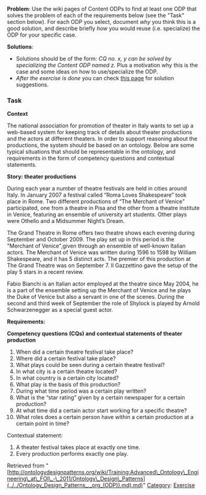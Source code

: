 __Problem__:
Use the wiki pages of Content ODPs to find at least one ODP that solves the problem of each of the requirements below (see the "Task" section below). For each ODP you select, document _why_ you think this is a good solution, and describe briefly _how_ you would reuse (i.e. specialize) the ODP for your specific case.




__Solutions__:



* Solutions should be of the form: _CQ no. x, y can be solved by specializing the Content ODP named z._ Plus a motivation why this is the case and some ideas on how to use/specialize the ODP.
* _After the exercise is done_ you can check  [this page](../../Training/Advanced_Ontology_Engineering_at_FOI_-_2011/Ontology_Design_Patterns/Solution_Ideas "Training:Advanced Ontology Engineering at FOI - 2011/Ontology Design Patterns/Solution Ideas") for solution suggestions.


###  Task


__Context__


The national association for promotion of theater in Italy wants to set up a web-based system for keeping track of details about theater productions and the actors at different theaters. In order to support reasoning about the productions, the system should be based on an ontology. Below are some typical situations that should be representable in the ontology, and requirements in the form of competency questions and contextual statements.


  

__Story: theater productions__


During each year a number of theatre festivals are held in cities around Italy. In January 2007 a festival called “Roma Loves Shakespeare” took place in Rome. Two different productions of “The Merchant of Venice” participated, one from a theatre in Pisa and the other from a theatre institute in Venice, featuring an ensemble of university art students. Other plays were Othello and a Midsummer Night’s Dream. 


The Grand Theatre in Rome offers two theatre shows each evening during September and October 2009. The play set up in this period is the "Merchant of Venice",given through an ensemble of well-known Italian actors. The Merchant of Venice was written during 1596 to 1598 by William Shakespeare, and it has 5 distinct acts. The premier of this production at The Grand Theatre was on September 7. Il Gazzettino gave the setup of the play 5 stars in a recent review.


Fabio Bianchi is an Italian actor employed at the theatre since May 2004, he is a part of the ensemble setting up the Merchant of Venice and he plays the Duke of Venice but also a servant in one of the scenes. During the second and third week of September the role of Shylock is played by Arnold Schwarzenegger as a special guest actor.


  

__Requirements:__


__Competency questions (CQs) and contextual statements of theater production__



1. When did a certain theatre festival take place?
2. Where did a certain festival take place?
3. What plays could be seen during a certain theatre festival?
4. In what city is a certain theatre located?
5. In what country is a certain city located?
6. What play is the basis of this production?
7. During what time period was a certain play written?
8. What is the “star rating” given by a certain newspaper for a certain production?
9. At what time did a certain actor start working for a specific theatre?
10. What roles does a certain person have within a certain production at a certain point in time?


Contextual statement: 



1. A theater festival takes place at exactly one time.
2. Every production performs exactly one play.




Retrieved from "[http://ontologydesignpatterns.org/wiki/Training:Advanced\_Ontology\_Engineering\_at\_FOI\_-\_2011/Ontology\_Design\_Patterns](../../Ontology_Design_Patterns_._org_(ODP)).md).md)"
 [Category](http://ontologydesignpatterns.org/wiki/Special:Categories "Special:Categories"): [Exercise](../../Category/Exercise "Category:Exercise")
